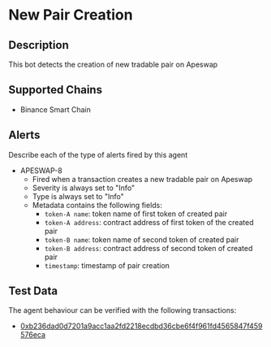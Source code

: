 # New Pair Creation

## Description

This bot detects the creation of new tradable pair on Apeswap

## Supported Chains

- Binance Smart Chain



## Alerts

Describe each of the type of alerts fired by this agent

- APESWAP-8
  - Fired when a transaction creates a new tradable pair on Apeswap
  - Severity is always set to "Info" 
  - Type is always set to "Info" 
  - Metadata contains the following fields: 
    - `token-A name`: token name of first token of created pair
    - `token-A address`: contract address of first token of the created pair
    - `token-B name`: token name of second token of created pair
    - `token-B address`: contract address of second token  of created pair
    - `timestamp`: timestamp of pair creation
    

## Test Data

The agent behaviour can be verified with the following transactions:

- [0xb236dad0d7201a9acc1aa2fd2218ecdbd36cbe6f4f961fd4565847f459576eca](https://www.bscscan.com/tx/0xb236dad0d7201a9acc1aa2fd2218ecdbd36cbe6f4f961fd4565847f459576eca)

